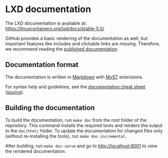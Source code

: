 # LXD documentation

The LXD documentation is available at: <https://linuxcontainers.org/lxd/docs/stable-5.0/>

GitHub provides a basic rendering of the documentation as well, but important features like includes and clickable links are missing. Therefore, we recommend reading the [published documentation](https://linuxcontainers.org/lxd/docs/stable-5.0/).

## Documentation format

The documentation is written in [Markdown](https://commonmark.org/) with [MyST](https://myst-parser.readthedocs.io/) extensions.

For syntax help and guidelines, see the [documentation cheat sheet](https://linuxcontainers.org/lxd/docs/stable-5.0/doc-cheat-sheet/) ([source](doc-cheat-sheet.md?plain=1)).

## Building the documentation

To build the documentation, run `make doc` from the root folder of the repository. This command installs the required tools and renders the output to the `doc/html/` folder. To update the documentation for changed files only (without re-installing the tools), run `make doc-incremental`.

After building, run `make doc-serve` and go to <http://localhost:8001> to view the rendered documentation.
